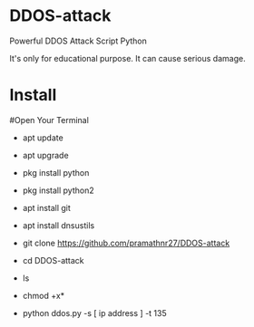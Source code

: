 # DDOS-attack
Powerful DDOS Attack Script Python

It's only for educational purpose. It can cause serious damage.

# Install

#Open Your Terminal 


* apt update

* apt upgrade

* pkg install python

* pkg install python2

* apt install git

* apt install  dnsustils

* git clone https://github.com/pramathnr27/DDOS-attack

* cd DDOS-attack

* ls 

* chmod +x*

* python ddos.py -s [ ip address ] -t 135


